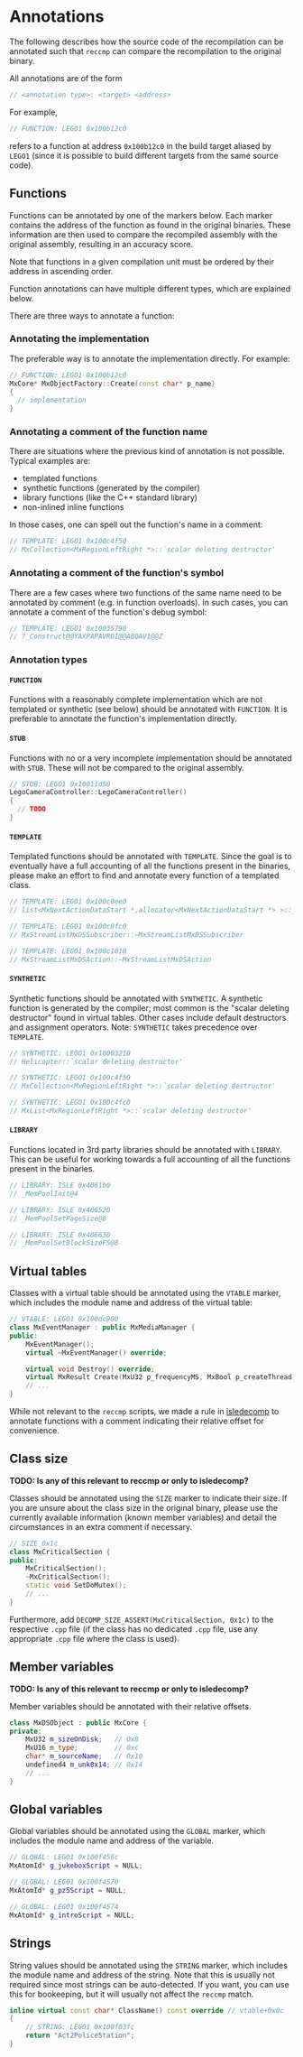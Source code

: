 # Annotations

The following describes how the source code of the recompilation can be annotated such that `reccmp` can compare the recompilation to the original binary.

All annotations are of the form
```c++
// <annotation type>: <target> <address>
```
For example,
```c++
// FUNCTION: LEGO1 0x100b12c0
```
refers to a function at address `0x100b12c0` in the build target aliased by `LEGO1` (since it is possible to build different targets from the same source code).


## Functions

Functions can be annotated by one of the markers below. Each marker contains the address of the function as found in the original binaries. These information are then used to compare the recompiled assembly with the original assembly, resulting in an accuracy score.

Note that functions in a given compilation unit must be ordered by their address in ascending order.

Function annotations can have multiple different types, which are explained below.

There are three ways to annotate a function:

### Annotating the implementation
The preferable way is to annotate the implementation directly. For example:
```c++
// FUNCTION: LEGO1 0x100b12c0
MxCore* MxObjectFactory::Create(const char* p_name)
{
  // implementation
}
```

### Annotating a comment of the function name

There are situations where the previous kind of annotation is not possible. Typical examples are:
- templated functions
- synthetic functions (generated by the compiler)
- library functions (like the C++ standard library)
- non-inlined inline functions

In those cases, one can spell out the function's name in a comment:
```c++
// TEMPLATE: LEGO1 0x100c4f50
// MxCollection<MxRegionLeftRight *>::`scalar deleting destructor'
```

### Annotating a comment of the function's symbol

There are a few cases where two functions of the same name need to be annotated by comment (e.g. in function overloads). In such cases, you can annotate a comment of the function's debug symbol:
```c++
// TEMPLATE: LEGO1 0x10035790
// ?_Construct@@YAXPAPAVROI@@ABQAV1@@Z
```

### Annotation types

#### `FUNCTION`

Functions with a reasonably complete implementation which are not templated or synthetic (see below) should be annotated with `FUNCTION`. It is preferable to annotate the function's implementation directly.

#### `STUB`

Functions with no or a very incomplete implementation should be annotated with `STUB`. These will not be compared to the original assembly.

```c++
// STUB: LEGO1 0x10011d50
LegoCameraController::LegoCameraController()
{
  // TODO
}
```

#### `TEMPLATE`

Templated functions should be annotated with `TEMPLATE`. Since the goal is to eventually have a full accounting of all the functions present in the binaries, please make an effort to find and annotate every function of a templated class.

```c++
// TEMPLATE: LEGO1 0x100c0ee0
// list<MxNextActionDataStart *,allocator<MxNextActionDataStart *> >::_Buynode

// TEMPLATE: LEGO1 0x100c0fc0
// MxStreamListMxDSSubscriber::~MxStreamListMxDSSubscriber

// TEMPLATE: LEGO1 0x100c1010
// MxStreamListMxDSAction::~MxStreamListMxDSAction
```

#### `SYNTHETIC`

Synthetic functions should be annotated with `SYNTHETIC`. A synthetic function is generated by the compiler; most common is the "scalar deleting destructor" found in virtual tables. Other cases include default destructors and assignment operators. Note: `SYNTHETIC` takes precedence over `TEMPLATE`.

```c++
// SYNTHETIC: LEGO1 0x10003210
// Helicopter::`scalar deleting destructor'

// SYNTHETIC: LEGO1 0x100c4f50
// MxCollection<MxRegionLeftRight *>::`scalar deleting destructor'

// SYNTHETIC: LEGO1 0x100c4fc0
// MxList<MxRegionLeftRight *>::`scalar deleting destructor'
```

#### `LIBRARY`

Functions located in 3rd party libraries should be annotated with `LIBRARY`. This can be useful for working towards a full accounting of all the functions present in the binaries.

```c++
// LIBRARY: ISLE 0x4061b0
// _MemPoolInit@4

// LIBRARY: ISLE 0x406520
// _MemPoolSetPageSize@8

// LIBRARY: ISLE 0x406630
// _MemPoolSetBlockSizeFS@8
```


## Virtual tables

Classes with a virtual table should be annotated using the `VTABLE` marker, which includes the module name and address of the virtual table:
```c++
// VTABLE: LEGO1 0x100dc900
class MxEventManager : public MxMediaManager {
public:
	MxEventManager();
	virtual ~MxEventManager() override;

	virtual void Destroy() override;                                     // vtable+0x18
	virtual MxResult Create(MxU32 p_frequencyMS, MxBool p_createThread); // vtable+0x28
    // ...
}
```
While not relevant to the `reccmp` scripts, we made a rule in [isledecomp](https://github.com/isledecomp/isle) to annotate functions with a comment indicating their relative offset for convenience.



## Class size

**TODO: Is any of this relevant to reccmp or only to isledecomp?**

Classes should be annotated using the `SIZE` marker to indicate their size. If you are unsure about the class size in the original binary, please use the currently available information (known member variables) and detail the circumstances in an extra comment if necessary.

```c++
// SIZE 0x1c
class MxCriticalSection {
public:
	MxCriticalSection();
	~MxCriticalSection();
	static void SetDoMutex();
    // ...
}
```

Furthermore, add `DECOMP_SIZE_ASSERT(MxCriticalSection, 0x1c)` to the respective `.cpp` file (if the class has no dedicated `.cpp` file, use any appropriate `.cpp` file where the class is used).

## Member variables

**TODO: Is any of this relevant to reccmp or only to isledecomp?**

Member variables should be annotated with their relative offsets.

```c++
class MxDSObject : public MxCore {
private:
	MxU32 m_sizeOnDisk;   // 0x8
	MxU16 m_type;         // 0xc
	char* m_sourceName;   // 0x10
	undefined4 m_unk0x14; // 0x14
    // ...
}
```

## Global variables

Global variables should be annotated using the `GLOBAL` marker, which includes the module name and address of the variable.

```c++
// GLOBAL: LEGO1 0x100f456c
MxAtomId* g_jukeboxScript = NULL;

// GLOBAL: LEGO1 0x100f4570
MxAtomId* g_pz5Script = NULL;

// GLOBAL: LEGO1 0x100f4574
MxAtomId* g_introScript = NULL;
```

## Strings

String values should be annotated using the `STRING` marker, which includes the module name and address of the string. Note that this is usually not required since most strings can be auto-detected. If you want, you can use this for bookeeping, but it will usually not affect the `reccmp` match.

```c++
inline virtual const char* ClassName() const override // vtable+0x0c
{
	// STRING: LEGO1 0x100f03fc
	return "Act2PoliceStation";
}
```